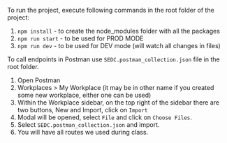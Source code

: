 To run the project, execute following commands in the root folder of the project:

1. `npm install` - to create the node_modules folder with all the packages
2. `npm run start` - to be used for PROD MODE
3. `npm run dev` - to be used for DEV mode (will watch all changes in files)

To call endpoints in Postman use `SEDC.postman_collection.json` file in the root folder.

1. Open Postman
2. Workplaces > My Workplace (it may be in other name if you created some new workplace, either one can be used)
3. Within the Workplace sidebar, on the top right of the sidebar there are two buttons, New and Import, click on `Import`
4. Modal will be opened, select `File` and click on `Choose Files`.
5. Select `SEDC.postman_collection.json` and import.
6. You will have all routes we used during class.
